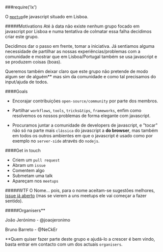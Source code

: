 ###require('lx')

O [`meetup`](http://www.meetup.com/require-lx/)de javascript situado em Lisboa.


#####Motivations
Até à data não existe nenhum grupo focado em javascript por Lisboa e numa tentativa de colmatar essa falha decidimos criar este grupo.

Decidimos dar o passo em frente, tomar a iniciativa. Já sentiamos alguma necessidade de partilhar as nossas experiências/problemas com a comunidade e mostrar que em Lisboa/Portugal também se usa javascript e se produzem coisas (boas).

Queremos também deixar claro que este grupo não pretende de modo algum ser de alguém** mas sim da comunidade e como tal precisamos do input/ajuda de todos.


####Goals
* Encorajar contribuições `open-source/community`  por parte dos membros.

* Partilhar `workflows`, `tools`, `tricks&tips`, `frameworks`, enfim como resolvemos os nossos problemas de forma elegante com javascript.

* Procuramos juntar a comunidade de developers de javascript, e "tocar" não só na parte mais `clássica` do javascript a **do browser**, mas também em todos os outros ambientes em que o javascript é usado como por exemplo no `server-side` através do `nodejs`.

####Get in touch
* Criem um `pull request`
* Abram um `issue`
* Comentem algo
* Submetam uma talk
* Apareçam nos `meetups`


#####WTF
O Nome… pois, para o nome aceitam-se sugestões melhores, [issue já aberto](https://github.com/JavascriptLisboa/group/issues/1) (mas se vierem a uns meetups ele vai começar a fazer sentido).



#####Organisers**

João Jerónimo  - @joaojeronimo

Bruno Barreto  - @NeCkEr


**Quem quiser fazer parte deste grupo e ajudá-lo a crescer é bem vindo, basta entrar em contacto com um dos actuais `organisers`.
